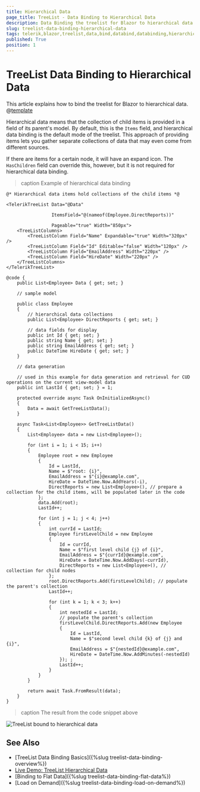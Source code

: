 ```yaml
---
title: Hierarchical Data
page_title: TreeList - Data Binding to Hierarchical Data
description: Data Binding the treelist for Blazor to hierarchical data.
slug: treelist-data-binding-hierarchical-data
tags: telerik,blazor,treelist,data,bind,databind,databinding,hierarchical
published: True
position: 1
---
```


# TreeList Data Binding to Hierarchical Data

This article explains how to bind the treelist for Blazor to hierarchical data. 
@[template](/_contentTemplates/treelist/databinding.md#link-to-basics)


Hierarchical data means that the collection of child items is provided in a field of its parent's model. By default, this is the `Items` field, and hierarchical data binding is the default mode of the treelist. This approach of providing items lets you gather separate collections of data that may even come from different sources.

If there are items for a certain node, it will have an expand icon. The `HasChildren` field can override this, however, but it is not required for hierarchical data binding.

>caption Example of hierarchical data binding

````CSHTML
@* Hierarchical data items hold collections of the child items *@

<TelerikTreeList Data="@Data"

                 ItemsField="@(nameof(Employee.DirectReports))"

                 Pageable="true" Width="850px">
    <TreeListColumns>
        <TreeListColumn Field="Name" Expandable="true" Width="320px" />
        <TreeListColumn Field="Id" Editable="false" Width="120px" />
        <TreeListColumn Field="EmailAddress" Width="220px" />
        <TreeListColumn Field="HireDate" Width="220px" />
    </TreeListColumns>
</TelerikTreeList>

@code {
    public List<Employee> Data { get; set; }

    // sample model

    public class Employee
    {
        // hierarchical data collections
        public List<Employee> DirectReports { get; set; }

        // data fields for display
        public int Id { get; set; }
        public string Name { get; set; }
        public string EmailAddress { get; set; }
        public DateTime HireDate { get; set; }
    }

    // data generation

    // used in this example for data generation and retrieval for CUD operations on the current view-model data
    public int LastId { get; set; } = 1;

    protected override async Task OnInitializedAsync()
    {
        Data = await GetTreeListData();
    }

    async Task<List<Employee>> GetTreeListData()
    {
        List<Employee> data = new List<Employee>();

        for (int i = 1; i < 15; i++)
        {
            Employee root = new Employee
            {
                Id = LastId,
                Name = $"root: {i}",
                EmailAddress = $"{i}@example.com",
                HireDate = DateTime.Now.AddYears(-i),
                DirectReports = new List<Employee>(), // prepare a collection for the child items, will be populated later in the code
            };
            data.Add(root);
            LastId++;

            for (int j = 1; j < 4; j++)
            {
                int currId = LastId;
                Employee firstLevelChild = new Employee
                {
                    Id = currId,
                    Name = $"first level child {j} of {i}",
                    EmailAddress = $"{currId}@example.com",
                    HireDate = DateTime.Now.AddDays(-currId),
                    DirectReports = new List<Employee>(), // collection for child nodes
                };
                root.DirectReports.Add(firstLevelChild); // populate the parent's collection
                LastId++;

                for (int k = 1; k < 3; k++)
                {
                    int nestedId = LastId;
                    // populate the parent's collection
                    firstLevelChild.DirectReports.Add(new Employee
                    {
                        Id = LastId,
                        Name = $"second level child {k} of {j} and {i}",
                        EmailAddress = $"{nestedId}@example.com",
                        HireDate = DateTime.Now.AddMinutes(-nestedId)
                    }); ;
                    LastId++;
                }
            }
        }

        return await Task.FromResult(data);
    }
}
````

>caption The result from the code snippet above

![TreeList bound to hierarchical data](images/hierarchical-databinding.png)


## See Also

  * [TreeList Data Binding Basics]({%slug treelist-data-binding-overview%})
  * [Live Demo: TreeList Hierarchical Data](https://demos.telerik.com/blazor-ui/treelist/binding-hierarchical-data)
  * [Binding to Flat Data]({%slug treelist-data-binding-flat-data%})
  * [Load on Demand]({%slug treelist-data-binding-load-on-demand%})

